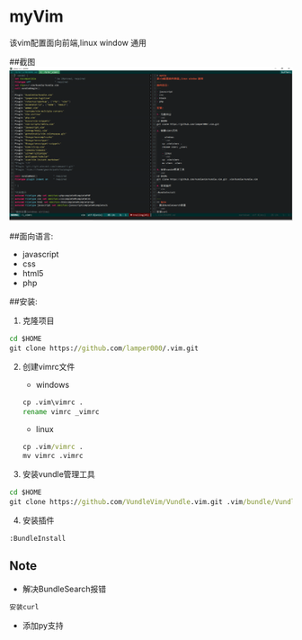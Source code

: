 # myVim
该vim配置面向前端,linux window 通用

##截图
![截图预览](http://github.com/bluecat000/.vim/raw/master/screenshot.png)

##面向语言:
- javascript
- css
- html5
- php

##安装:
1. 克隆项目
```cmd
cd $HOME
git clone https://github.com/lamper000/.vim.git
```
2. 创建vimrc文件

	- windows
	```cmd
	cp .vim\vimrc .
	rename vimrc _vimrc
	```
	- linux
	```cmd
	cp .vim/vimrc .
	mv vimrc .vimrc
	```
3. 安装vundle管理工具
```cmd
cd $HOME
git clone https://github.com/VundleVim/Vundle.vim.git .vim/bundle/Vundle.vim
```
4. 安装插件
```vim
:BundleInstall
```

## Note
- 解决BundleSearch报错
```cmd
安装curl
```
- 添加py支持
